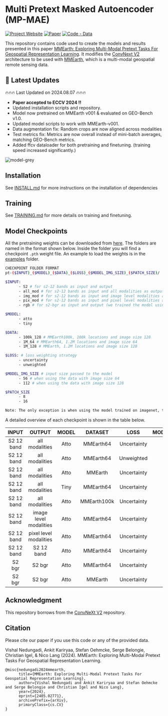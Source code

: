 # Multi Pretext Masked Autoencoder (MP-MAE)




[![Project Website](https://img.shields.io/badge/Project%20Website-8A2BE2)](https://vishalned.github.io/mmearth)
[![Paper](https://img.shields.io/badge/arXiv-2405.02771-blue)](https://arxiv.org/abs/2405.02771)
[![Code - Data](https://img.shields.io/badge/Code%20--%20Data-darkgreen)](https://github.com/vishalned/MMEarth-data/tree/main)



This repository contains code used to create the models and results presented in this paper [MMEarth: Exploring Multi-Modal Pretext Tasks For Geospatial Representation Learning](https://arxiv.org/abs/2405.02771). It modifies the [ConvNext V2](https://arxiv.org/abs/2301.00808) architecture to be used with [MMEarth](https://github.com/vishalned/MMEarth-data), which is a multi-modal geospatial remote sensing data. 

## 📢 Latest Updates
:fire::fire::fire: Last Updated on 2024.08.07 :fire::fire::fire:

- **Paper accepted to ECCV 2024 !!**
- Updated installation scripts and repository.
- Model now pretrained on MMEarth v001 & evaluated on GEO-Bench v1.0.
- Updated model scripts to work with MMEarth-v001.
- Data augmentation fix: Random crops are now aligned across modalities
- Test metrics fix: Metrics are now overall instead of mini-batch averages, matching GEO-Bench metrics.
- Added ffcv dataloader for both pretraining and finetuning. (training speed increased significantly.)


![model-grey](https://github.com/vishalned/MMEarth-train/assets/27778126/d7defca4-f603-4f00-af7d-f18e4fb3be84)

## Installation
See [INSTALL.md](https://github.com/vishalned/MMEarth-train/blob/main/INSTALL.md) for more instructions on the installation of dependencies


## Training 
See [TRAINING.md](https://github.com/vishalned/MMEarth-train/blob/main/TRAINING.md) for more details on training and finetuning. 

## Model Checkpoints
All the pretraining weights can be downloaded from [here](https://sid.erda.dk/sharelink/g23YOnaaTp). The folders are named in the format shown below. Inside the folder you will find a checkpoint `.pth` weight file. An example to load the weights is in the [examples](https://github.com/vishalned/MMEarth-train/tree/main/examples) folder.

```sh
CHECKPOINT FOLDER FORMAT
pt-($INPUT)_($MODEL)_($DATA)_($LOSS)_($MODEL_IMG_SIZE)_($PATCH_SIZE)/

$INPUT:
      - S2 # for s2-12 bands as input and output
      - all_mod # for s2-12 bands as input and all modalities as output
      - img_mod # for s2-12 bands as input and image level modalities as output
      - pix_mod # for s2-12 bands as input and pixel level modalities as output
      - rgb # for s2-bgr as input and output (we trained the model using bgr ordering)

$MODEL:
      - atto
      - tiny

$DATA:
      - 100k_128 # MMEarth100k, 100k locations and image size 128
      - 1M_64 # MMEarth64, 1.2M locations and image size 64
      - 1M_128 # MMEarth, 1.2M locations and image size 128

$LOSS: # loss weighting strategy
      - uncertainty
      - unweighted

$MODEL_IMG_SIZE # input size passed to the model
      - 56 # when using the data with image size 64
      - 112 # when using the data with image size 128

$PATCH_SIZE
      - 8
      - 16

Note: The only exception is when using the model trained on imagenet, the folder path is pt-imagenet_atto_200epochs_224_32/

```


A detailed overview of each checkpoint is shown in the table below.

| **INPUT** | **OUTPUT** | **MODEL** | **DATASET** | **LOSS** | **MODEL_IMG_SIZE** | **PATCH_SIZE** | **CKPT** |
| :---: | :---: | :---: | :---: | :---: | :---: | :---: | :---: |
| S2 12 band | all modalities | Atto | MMEarth64 | Uncertainty | 56x56 | 8x8 | [download](https://sid.erda.dk/cgi-sid/ls.py?share_id=g23YOnaaTp&current_dir=pt-all_mod_atto_1M_64_uncertainty_56-8&flags=f) |
| S2 12 band | all modalities | Atto | MMEarth64 | Unweighted | 56x56 | 8x8 | [download](https://sid.erda.dk/cgi-sid/ls.py?share_id=g23YOnaaTp&current_dir=pt-all_mod_atto_1M_64_unweighted_56-8&flags=f) |
| S2 12 band | all modalities | Atto | MMEarth | Uncertainty | 112x112 | 16x16 | [download](https://sid.erda.dk/cgi-sid/ls.py?share_id=g23YOnaaTp&current_dir=pt-all_mod_atto_1M_128_uncertainty_112-16&flags=f) |
| S2 12 band | all modalities | Tiny | MMEarth64 | Uncertainty | 56x56 | 8x8 | [download](https://sid.erda.dk/cgi-sid/ls.py?share_id=g23YOnaaTp&current_dir=pt-all_mod_tiny_1M_64_uncertainty_56-8&flags=f) |
| S2 12 band | all modalities | Atto | MMEarth100k | Uncertainty | 112x112 | 16x16 | [download](https://sid.erda.dk/cgi-sid/ls.py?share_id=g23YOnaaTp&current_dir=pt-all_mod_atto_100k_128_uncertainty_112-16&flags=f) |
| S2 12 band | image level modalities | Atto | MMEarth64 | Uncertainty | 56x56 | 8x8 | [download](https://sid.erda.dk/cgi-sid/ls.py?share_id=g23YOnaaTp&current_dir=pt-img_mod_atto_1M_64_uncertainty_56-8&flags=f) |
| S2 12 band | pixel level <br/> modalities | Atto | MMEarth64 | Uncertainty | 56x56 | 8x8 | [download]( https://sid.erda.dk/cgi-sid/ls.py?share_id=g23YOnaaTp&current_dir=pt-pix_mod_atto_1M_64_uncertainty_56-8&flags=f)|
| S2 12 band | S2 12 band | Atto | MMEarth64 | Uncertainty | 56x56 | 8x8 | [download](https://sid.erda.dk/cgi-sid/ls.py?share_id=g23YOnaaTp&current_dir=pt-S2_atto_1M_64_uncertainty_56-8&flags=f) |
| S2 bgr | S2 bgr | Atto | MMEarth64 | Uncertainty | 56x56 | 8x8 | [download](https://sid.erda.dk/cgi-sid/ls.py?share_id=g23YOnaaTp&current_dir=pt-rgb_atto_1M_64_uncertainty_56-8&flags=f) |
| S2 bgr | S2 bgr | Atto | MMEarth | Uncertainty | 128x128 | 16x16 | [download](https://sid.erda.dk/cgi-sid/ls.py?share_id=g23YOnaaTp&current_dir=pt-rgb_atto_1M_128_uncertainty_112-16&flags=f) |





## Acknowledgment
This repository borrows from the [ConvNeXt V2](https://github.com/facebookresearch/ConvNeXt-V2/tree/main) repository.

## Citation
Please cite our paper if you use this code or any of the provided data.

Vishal Nedungadi, Ankit Kariryaa, Stefan Oehmcke, Serge Belongie, Christian Igel, & Nico Lang (2024). MMEarth: Exploring Multi-Modal Pretext Tasks For Geospatial Representation Learning.
```
@misc{nedungadi2024mmearth,
      title={MMEarth: Exploring Multi-Modal Pretext Tasks For Geospatial Representation Learning},
      author={Vishal Nedungadi and Ankit Kariryaa and Stefan Oehmcke and Serge Belongie and Christian Igel and Nico Lang},
      year={2024},
      eprint={2405.02771},
      archivePrefix={arXiv},
      primaryClass={cs.CV}
}
```


